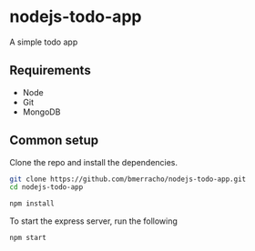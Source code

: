 # nodejs-todo-app
A simple todo app

## Requirements

* Node
* Git
* MongoDB

## Common setup

Clone the repo and install the dependencies.

```bash
git clone https://github.com/bmerracho/nodejs-todo-app.git
cd nodejs-todo-app
```

```bash
npm install
```

To start the express server, run the following

```bash
npm start
```